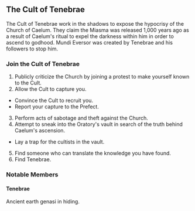## The Cult of Tenebrae

The Cult of Tenebrae work in the shadows to expose the hypocrisy of the Church of Caelum. They claim the Miasma was released 1,000 years ago as a result of Caelum's ritual to expel the darkness within him in order to ascend to godhood. Mundi Eversor was created by Tenebrae and his followers to stop him.

### Join the Cult of Tenebrae

1. Publicly criticize the Church by joining a protest to make yourself known to the Cult.
2. Allow the Cult to capture you.
  - Convince the Cult to recruit you.
  - Report your capture to the Prefect.
3. Perform acts of sabotage and theft against the Church.
4. Attempt to sneak into the Oratory's vault in search of the truth behind Caelum's ascension.
  - Lay a trap for the cultists in the vault.
5. Find someone who can translate the knowledge you have found.
6. Find Tenebrae.

### Notable Members

#### Tenebrae

Ancient earth genasi in hiding.
